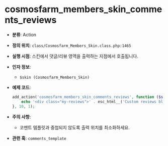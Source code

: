 # cosmosfarm_members_skin_comments_reviews

- **분류**: Action
- **정의 위치**: `class/Cosmosfarm_Members_Skin.class.php:1465`
- **실행 시점**: 스킨에서 댓글/리뷰 영역을 출력하는 지점에서 호출됩니다.
- **인자 정보**:
  - `$skin (Cosmosfarm_Members_Skin)`
- **예제 코드**:

  ```php
  add_action('cosmosfarm_members_skin_comments_reviews', function ($skin) {
      echo '<div class="my-reviews">' . esc_html__('Custom reviews block', 'textdomain') . '</div>';
  }, 10, 1);
  ```

- **주의 사항**:
  - 코멘트 템플릿과 중첩되지 않도록 출력 위치를 최소화하세요.
- **관련 훅**: `comments_template`
